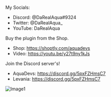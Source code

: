 My Socials:
- Discord: @DaRealAqua#9324
- Twitter: @DaRealAqua_
- YouTube: DaRealAqua

Buy the plugin from the Shop.
- Shop: https://shoptly.com/aquadevs
- Video: https://youtu.be/y27t9ny1kJs

Join the Discord server's!
- AquaDevs: https://discord.gg/5pxFZHmsC7
- Levania: https://discord.gg/5pxFZHmsC7

 ![Image1](https://cdn.discordapp.com/attachments/508242454173057025/834536170368794624/image0.png)
